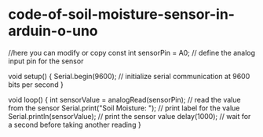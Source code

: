 # code-of-soil-moisture-sensor-in-arduin-o-uno

//here you can modify or copy
const int sensorPin = A0; // define the analog input pin for the sensor

void setup() {
  Serial.begin(9600); // initialize serial communication at 9600 bits per second
}

void loop() {
  int sensorValue = analogRead(sensorPin); // read the value from the sensor
  Serial.print("Soil Moisture: "); // print label for the value
  Serial.println(sensorValue); // print the sensor value
  delay(1000); // wait for a second before taking another reading
}


